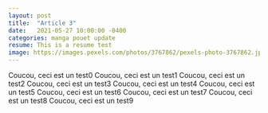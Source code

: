 ```yaml
---
layout: post
title:  "Article 3"
date:   2021-05-27 10:00:00 -0400
categories: manga pouet update
resume: This is a resume test
image: https://images.pexels.com/photos/3767862/pexels-photo-3767862.jpeg?auto=compress&cs=tinysrgb&dpr=2
---
```

Coucou, ceci est un test0
Coucou, ceci est un test1
Coucou, ceci est un test2
Coucou, ceci est un test3
Coucou, ceci est un test4
Coucou, ceci est un test5
Coucou, ceci est un test6
Coucou, ceci est un test7
Coucou, ceci est un test8
Coucou, ceci est un test9
